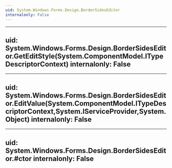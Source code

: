 ```yaml
---
uid: System.Windows.Forms.Design.BorderSidesEditor
internalonly: False
---
```


---
uid: System.Windows.Forms.Design.BorderSidesEditor.GetEditStyle(System.ComponentModel.ITypeDescriptorContext)
internalonly: False
---

---
uid: System.Windows.Forms.Design.BorderSidesEditor.EditValue(System.ComponentModel.ITypeDescriptorContext,System.IServiceProvider,System.Object)
internalonly: False
---

---
uid: System.Windows.Forms.Design.BorderSidesEditor.#ctor
internalonly: False
---
